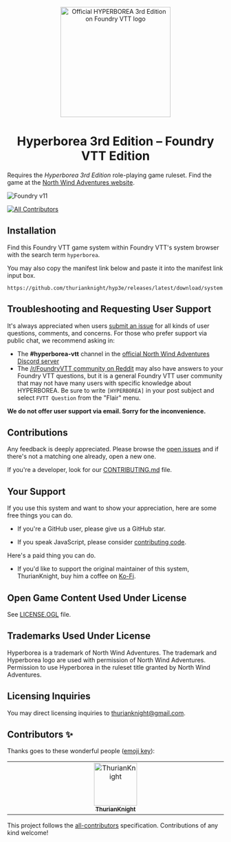 <p align="center">
  <a href="https://foundryvtt.com/packages/hyp3e/">
    <img alt="Official HYPERBOREA 3rd Edition on Foundry VTT logo" src="https://github.com/thurianknight/hyp3e/blob/main/assets/hyp3e-metal.png" width="256" />
  </a>
</p>
<h1 align="center">
  Hyperborea 3rd Edition – Foundry VTT Edition
</h1>

<!-- BEGIN TEXT REQUIRED BY LICENSE -->
Requires the _Hyperborea 3rd Edition_ role-playing game ruleset.<!-- END TEXT REQUIRED BY LICENSE --> Find the game at the [North Wind Adventures website](https://www.hyperborea.tv/).

<!-- FOUNDRY-COMPATIBILITY-BADGE:START - Do not remove or modify this section -->
![Foundry v11](https://img.shields.io/badge/foundry-v11-green)
<!-- FOUNDRY-COMPATIBILITY-BADGE:END -->

<!-- ALL-CONTRIBUTORS-BADGE:START - Do not remove or modify this section -->
[![All Contributors](https://img.shields.io/badge/all_contributors-1-orange.svg)](#contributors-)
<!-- ALL-CONTRIBUTORS-BADGE:END -->

<!--
[![Forge Installs](https://img.shields.io/badge/dynamic/json?label=Forge%20Installs&query=package.installs&suffix=%25&url=https%3A%2F%2Fforge-vtt.com%2Fapi%2Fbazaar%2Fpackage%2Fhyp3e&colorB=4aa94a)](https://forge-vtt.com/bazaar#package=hyp3e)
[![Foundry Hub Endorsements](https://img.shields.io/endpoint?logoColor=white&url=https%3A%2F%2Fwww.foundryvtt-hub.com%2Fwp-json%2Fhubapi%2Fv1%2Fpackage%2Fhyp3e%2Fshield%2Fendorsements)](https://www.foundryvtt-hub.com/package/hyp3e/)
[![Foundry Hub Comments](https://img.shields.io/endpoint?logoColor=white&url=https%3A%2F%2Fwww.foundryvtt-hub.com%2Fwp-json%2Fhubapi%2Fv1%2Fpackage%2Fhyp3e%2Fshield%2Fcomments)](https://www.foundryvtt-hub.com/package/hyp3e/)
[![Crowdin](https://badges.crowdin.net/hyp3e/localized.svg)](https://crowdin.com/project/hyp3e)
-->

## Installation

Find this Foundry VTT game system within Foundry VTT's system browser with the search term `hyperborea`.

You may also copy the manifest link below and paste it into the manifest link input box.

```console
https://github.com/thurianknight/hyp3e/releases/latest/download/system.json
```

<!-- ### Open Game Content Compendium

The Hyperborea 3rd Edition Content Compendium is a Foundry VTT premium module separate from the system. Find it within Foundry VTT's _module_ browser with the search term `hyperborea`.

-->

## Troubleshooting and Requesting User Support

It's always appreciated when users [submit an issue](https://github.com/thurianknight/hyp3e/issues/new) for all kinds of user questions, comments, and concerns. For those who prefer support via public chat, we recommend asking in:

- The **#hyperborea-vtt** channel in the [official North Wind Adventures Discord server](https://discord.com/channels/688093166208811100/1274767991371857970)
- The [/r/FoundryVTT community on Reddit](https://reddit.com/r/FoundryVTT) may also have answers to your Foundry VTT questions, but it is a general Foundry VTT user community that may not have many users with specific knowledge about HYPERBOREA. Be sure to write `[HYPERBOREA]` in your post subject and select `FVTT Question` from the "Flair" menu.

**We do not offer user support via email. Sorry for the inconvenience.**

## Contributions

Any feedback is deeply appreciated. Please browse the [open issues](https://github.com/thurianknight/hyp3e/issues/) and if there's not a matching one already, open a new one.

If you're a developer, look for our [CONTRIBUTING.md](/CONTRIBUTING.md) file.

<!-- If you speak a non-English language, [Join the hyperborea project on Crowdin](https://crowdin.com/project/hyp3e). -->

## Your Support

If you use this system and want to show your appreciation, here are some free things you can do.

- If you're a GitHub user, please give us a GitHub star.
<!-- - If you're a Foundry Hub user, please [endorse us or write a comment](https://www.foundryvtt-hub.com/package/hyp3e/) (happy feedback and constructive feedback appreciated). -->
<!-- - If you speak a non-English language fluently, please contribute some of your time on an open source translation. [Join the hyperborea project on Crowdin](https://crowdin.com/project/hyp3e). -->
- If you speak JavaScript, please consider [contributing code](/CONTRIBUTING.md).

Here's a paid thing you can do.

- If you'd like to support the original maintainer of this system, ThurianKnight, buy him a coffee on [Ko-Fi](https://ko-fi.com/thurianknight).

## Open Game Content Used Under License

See [LICENSE.OGL](/LICENSE.OGL) file.

## Trademarks Used Under License

<!-- BEGIN TEXT REQUIRED BY LICENSE -->

<!-- This third party product is not affiliated with or approved by North Wind Adventures. -->

Hyperborea is a trademark of North Wind Adventures. The trademark and Hyperborea logo are used with permission of North Wind Adventures. <!-- ADDITIONAL TEXT REQUESTED BY North Wind Adventures --> Permission to use Hyperborea in the ruleset title granted by North Wind Adventures. <!-- END ADDITIONAL TEXT -->

<!-- END TEXT REQUIRED BY LICENSE -->

## Licensing Inquiries

You may direct licensing inquiries to [thurianknight@gmail.com](mailto:thurianknight@gmail.com).

## Contributors ✨

Thanks goes to these wonderful people ([emoji key](https://allcontributors.org/docs/en/emoji-key)):

<!-- ALL-CONTRIBUTORS-LIST:START - Do not remove or modify this section -->
<!-- prettier-ignore-start -->
<!-- markdownlint-disable -->

<table>
  <tbody>
    <tr>
      <td align="center" valign="top" width="14.28%"><a href="https://github.com/thurianknight"><img src="https://avatars.githubusercontent.com/u/50419557?v=4" width="100px;" alt="ThurianKnight"/><br /><sub><b>ThurianKnight</b></sub></a></td>
    </tr>
  </tbody>
</table>

<!-- markdownlint-restore -->
<!-- prettier-ignore-end -->

<!-- ALL-CONTRIBUTORS-LIST:END -->

This project follows the [all-contributors](https://github.com/all-contributors/all-contributors) specification. Contributions of any kind welcome!
